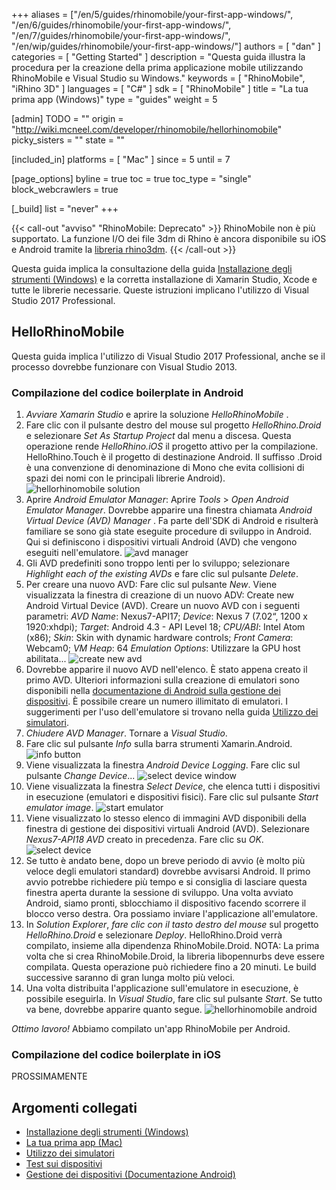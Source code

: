 ﻿+++
aliases = ["/en/5/guides/rhinomobile/your-first-app-windows/", "/en/6/guides/rhinomobile/your-first-app-windows/", "/en/7/guides/rhinomobile/your-first-app-windows/", "/en/wip/guides/rhinomobile/your-first-app-windows/"]
authors = [ "dan" ]
categories = [ "Getting Started" ]
description = "Questa guida illustra la procedura per la creazione della prima applicazione mobile utilizzando RhinoMobile e Visual Studio su Windows."
keywords = [ "RhinoMobile", "iRhino 3D" ]
languages = [ "C#" ]
sdk = [ "RhinoMobile" ]
title = "La tua prima app (Windows)"
type = "guides"
weight = 5

[admin]
TODO = ""
origin = "http://wiki.mcneel.com/developer/rhinomobile/hellorhinomobile"
picky_sisters = ""
state = ""

[included_in]
platforms = [ "Mac" ]
since = 5
until = 7

[page_options]
byline = true
toc = true
toc_type = "single"
block_webcrawlers = true

[_build]
list = "never"
+++

{{< call-out "avviso" "RhinoMobile: Deprecato" >}}
RhinoMobile non è più supportato. La funzione I/O dei file 3dm di Rhino è ancora disponibile su iOS e Android tramite la [libreria rhino3dm](https://github.com/mcneel/rhino3dm).
{{< /call-out >}}

Questa guida implica la consultazione della guida [Installazione degli strumenti (Windows)](/guides/rhinomobile/installing-tools-windows) e la corretta installazione di Xamarin Studio, Xcode e tutte le librerie necessarie.  Queste istruzioni implicano l'utilizzo di Visual Studio 2017 Professional.

## HelloRhinoMobile

Questa guida implica l'utilizzo di Visual Studio 2017 Professional, anche se il processo dovrebbe funzionare con Visual Studio 2013.

### Compilazione del codice boilerplate in Android

1. *Avviare Xamarin Studio* e aprire la soluzione *HelloRhinoMobile* .
1. Fare clic con il pulsante destro del mouse sul progetto *HelloRhino.Droid* e selezionare *Set As Startup Project* dal menu a discesa. Questa operazione rende *HelloRhino.iOS* il progetto attivo per la compilazione. HelloRhino.Touch è il progetto di destinazione Android. Il suffisso .Droid è una convenzione di denominazione di Mono che evita collisioni di spazi dei nomi con le principali librerie Android).
![hellorhinomobile solution](/images/your-first-app-windows-01.png)
1. Aprire *Android Emulator Manager*: Aprire *Tools* > *Open Android Emulator Manager*. Dovrebbe apparire una finestra chiamata *Android Virtual Device (AVD) Manager* . Fa parte dell'SDK di Android e risulterà familiare se sono già state eseguite procedure di sviluppo in Android. Qui si definiscono i dispositivi virtuali Android (AVD) che vengono eseguiti nell'emulatore.
![avd manager](/images/your-first-app-windows-02.png)
1. Gli AVD predefiniti sono troppo lenti per lo sviluppo; selezionare *Highlight each of the existing AVDs* e fare clic sul pulsante *Delete*.
1. Per creare una nuovo AVD: Fare clic sul pulsante *New*. Viene visualizzata la finestra di creazione di un nuovo ADV: Create new Android Virtual Device (AVD). Creare un nuovo AVD con i seguenti parametri: *AVD Name*: Nexus7-API17; *Device*: Nexus 7 (7.02“, 1200 x 1920:xhdpi); *Target*: Android 4.3 - API Level 18; *CPU/ABI*: Intel Atom (x86); *Skin*: Skin with dynamic hardware controls; *Front Camera*: Webcam0; *VM Heap*: 64 *Emulation Options*: Utilizzare la GPU host abilitata...
![create new avd](/images/your-first-app-windows-03.png)
1. Dovrebbe apparire il nuovo AVD nell'elenco. È stato appena creato il primo AVD. Ulteriori informazioni sulla creazione di emulatori sono disponibili nella [documentazione di Android sulla gestione dei dispositivi](http://developer.android.com/tools/devices/index.html). È possibile creare un numero illimitato di emulatori. I suggerimenti per l'uso dell'emulatore si trovano nella guida [Utilizzo dei simulatori](/guides/rhinomobile/using-simulators/] ).
1. *Chiudere* *AVD Manager*. Tornare a *Visual Studio*.
1. Fare clic sul pulsante *Info* sulla barra strumenti Xamarin.Android.
![info button](/images/your-first-app-windows-04.png)
1. Viene visualizzata la finestra *Android Device Logging*. Fare clic sul pulsante *Change Device*...
![select device window](/images/your-first-app-windows-05.png)
1. Viene visualizzata la finestra *Select Device*, che elenca tutti i dispositivi in esecuzione (emulatori e dispositivi fisici). Fare clic sul pulsante *Start emulator image*.
![start emulator](/images/your-first-app-windows-06.png)
1. Viene visualizzato lo stesso elenco di immagini AVD disponibili della finestra di gestione dei dispositivi virtuali Android (AVD). Selezionare *Nexus7-API18 AVD* creato in precedenza. Fare clic su *OK*.
![select device](/images/your-first-app-windows-07.png)
1. Se tutto è andato bene, dopo un breve periodo di avvio (è molto più veloce degli emulatori standard) dovrebbe avvisarsi Android. Il primo avvio potrebbe richiedere più tempo e si consiglia di lasciare questa finestra aperta durante la sessione di sviluppo. Una volta avviato Android, siamo pronti, sblocchiamo il dispositivo facendo scorrere il blocco verso destra. Ora possiamo inviare l'applicazione all'emulatore.
1. In *Solution Explorer*, *fare clic con il tasto destro del mouse* sul progetto *HelloRhino.Droid* e selezionare *Deploy*. HelloRhino.Droid verrà compilato, insieme alla dipendenza RhinoMobile.Droid. NOTA: La prima volta che si crea RhinoMobile.Droid, la libreria libopennurbs deve essere compilata. Questa operazione può richiedere fino a 20 minuti. Le build successive saranno di gran lunga molto più veloci.
1. Una volta distribuita l'applicazione sull'emulatore in esecuzione, è possibile eseguirla. In *Visual Studio*, fare clic sul pulsante *Start*. Se tutto va bene, dovrebbe apparire quanto segue.
![hellorhinomobile android](/images/your-first-app-windows-08.png)

*Ottimo lavoro!*  Abbiamo compilato un'app RhinoMobile per Android.

### Compilazione del codice boilerplate in iOS

PROSSIMAMENTE

## Argomenti collegati

- [Installazione degli strumenti (Windows)](/guides/rhinomobile/installing-tools-windows)
- [La tua prima app (Mac)](/guides/rhinomobile/your-first-app-mac)
- [Utilizzo dei simulatori](/guides/rhinomobile/using-simulators)
- [Test sui dispositivi](/guides/rhinomobile/testing-on-devices)
- [Gestione dei dispositivi (Documentazione Android)](http://developer.android.com/tools/devices/index.html)
